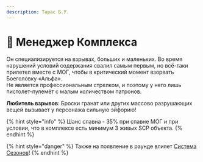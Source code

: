 ```yaml
---
description: Тарас Б.У.
---
```


# 🤵 Менеджер Комплекса

Он специализируется на взрывах, больших и маленьких. Во время нарушений условий содержания свалил самым первым, но всё-таки прилетел вместе с МОГ, чтобы в критический момент взорвать Боеголовку «Альфа».\
Не является профессиональным стрелком, и поэтому у него лишь пистолет-пулемёт с малым количеством патронов.

**Любитель взрывов**: Броски гранат или других массово разрушающих вещей вызывает у персонажа сильную эйфорию!

{% hint style="info" %}
Шанс спавна - 35% при спавне МОГ и при условии, что в комплексе есть минимум 3 живых SCP объекта.
{% endhint %}

{% hint style="danger" %}
Также на появление в раунде влияет [Система Сезонов](../../server-systems/seasons-system.md)!
{% endhint %}
